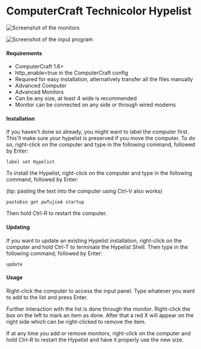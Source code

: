 # ComputerCraft Technicolor Hypelist

![Screenshot of the monitors](https://raw.githubusercontent.com/PsychoMark/cc-hypelist/master/screenshots/Hypelist.png)

![Screenshot of the input program](https://raw.githubusercontent.com/PsychoMark/cc-hypelist/master/screenshots/HypelistInput.png)

#### Requirements
- ComputerCraft 1.6+
- http_enable=true in the ComputerCraft config
 - Required for easy installation, alternatively transfer all the files manually
- Advanced Computer
- Advanced Monitors
 - Can be any size, at least 4 wide is recommended
 - Monitor can be connected on any side or through wired modems

#### Installation
If you haven't done so already, you might want to label the computer first. This'll make sure your hypelist is preserved if you move the computer. To do so, right-click on the computer and type in the following command, followed by Enter:
```
label set Hypelist
```

To install the Hypelist, right-click on the computer and type in the following command, followed by Enter:

(tip: pasting the text into the computer using Ctrl-V also works)
```
pastebin get pwTujieA startup
```

Then hold Ctrl-R to restart the computer.


#### Updating
If you want to update an existing Hypelist installation, right-click on the computer and hold Ctrl-T to terminate the Hypelist Shell. Then type in the following command, followed by Enter:

```
update
```


#### Usage
Right-click the computer to access the input panel. Type whatever you want to add to the list and press Enter.

Further interaction with the list is done through the monitor. Right-click the box on the left to mark an item as done. After that a red X will appear on the right side which can be right-clicked to remove the item.


If at any time you add or remove monitors, right-click on the computer and hold Ctrl-R to restart the Hypelist and have it properly use the new size.